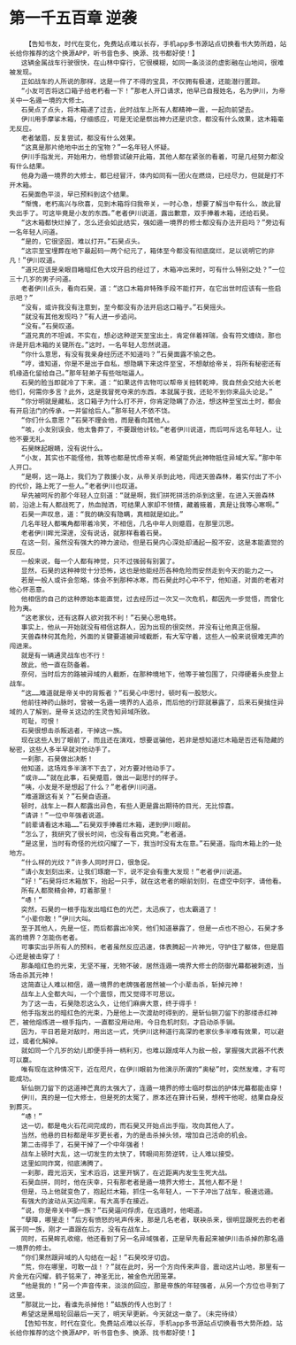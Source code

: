 # 第一千五百章 逆袭
        【告知书友，时代在变化，免费站点难以长存，手机app多书源站点切换看书大势所趋，站长给你推荐的这个换源APP，听书音色多、换源、找书都好使！】
       这辆金属战车行驶很快，在山林中穿行，它很模糊，如同一条淡淡的虚影融在山地间，很难被发现。
       正如战车的人所说的那样，这是一件了不得的宝具，不仅拥有极速，还能潜行匿踪。
       “小友可否将这口箱子给老朽看一下！”那老人开口请求，他早已自报姓名，名为伊川，为帝关中一名遁一境的大修士。
       石昊点了点头，将木箱递了过去，此时战车上所有人都精神一震，一起向前望去。
       伊川用手摩挲木箱，仔细感应，可是无论是祭出神力还是识念，都没有什么效果，这木箱毫无反应。
       老者皱眉，反复尝试，都没有什么效果。
       “这真是那片绝地中出土的宝物？”一名年轻人怀疑。
       伊川手指发光，开始用力，他想尝试破开此箱，其他人都在紧张的看着，可是几经努力都没有什么结果。
       他身为遁一境界的大修士，都已经冒汗，体内如同有一团火在燃烧，已经尽力，但就是打不开木箱。
       石昊面色平淡，早已预料到这个结果。
       “惭愧，老朽高兴与欣喜，见到木箱将归我帝关，一时心急，想要了解当中有什么，故此冒失出手了。可这毕竟是小友的东西。”老者伊川说道，露出歉意，双手捧着木箱，还给石昊。
       “这木箱都快烂掉了，怎么还会如此结实，强如遁一境界的修士都没有办法开启吗？”旁边有一名年轻人问道。
       “是的，它很坚固，难以打开。”石昊点头。
       “这宗至宝埋葬在地下最起码一两个纪元了，箱体至今都没有彻底腐烂，足以说明它的非凡！”伊川叹道。
       “道兄应该是亲眼目睹暗红色大坟开启的经过了，木箱冲出来时，可有什么特别之处？”一位三十几岁的男子问道。
       老者伊川点头，看向石昊，道：“这口木箱非特殊手段不能打开，在它出世时应该有一些启示吧？”
       “没有，或许我没有注意到，至今都没有办法开启这口箱子。”石昊摇头。
       “就没有其他发现吗？”有人进一步追问。
       “没有。”石昊叹道。
       “道兄真的不坦诚，不实在，想必这种逆天至宝出土，肯定伴着祥瑞，会有符文缠绕，那也许是开启木箱的关键所在。”这时，一名年轻人忽然说道。
       “你什么意思，有没有我亲身经历还不知道吗？”石昊面露不愉之色。
       “哼，谁知道，你是不是出于自私，想隐瞒下来这件至宝，不想献给帝关，将所有秘密还有机缘造化留给自己。”那年轻弟子有些咄咄逼人。
       石昊的脸当即就冷了下来，道：“如果这件古物可以帮帝关扭转乾坤，我自然会交给大长老他们，何需你多言？此外，这是我冒死夺来的东西，本就属于我，还轮不到你来品头论足。”
       “你分明就是藏私，这口箱子为什么打不开，你肯定隐瞒了办法，想这种至宝出土时，都会有开启法门的传承，一并留给后人。”那年轻人不依不饶。
       “你们什么意思？”石昊不理会他，而是看向其他人。
       “咳，小友别误会，他太鲁莽了，不要跟他计较。”老者伊川说道，而后呵斥这名年轻人，让他不要无礼。
       石昊眯起眼睛，没有说什么。
       “小友，其实也不能怪他，我等也都是忧虑帝关啊，希望能凭此神物抵住异域大军。”那中年人开口。
       “是啊，这一路上，我们为了救援小友，从帝关杀到此地，闯进天兽森林，着实付出了不小的代价，路上死了一些人。”老者伊川也叹道。
       早先被呵斥的那个年轻人立刻道：“就是啊，我们拼死拼活的杀到这里，在进入天兽森林前，沿途上有人都战死了，热血抛洒，可结果人家却不领情，藏着掖着，真是让我等心寒啊。”
       石昊一声叹息，道：“我的确没有隐瞒，真相就是如此。”
       几名年轻人都嘴角都带着冷笑，不相信，几名中年人则蹙眉，在那里沉思。
       老者伊川眸光深邃，没有说话，就那样看着石昊。
       在这一刻，虽然没有强大的神力波动，但是石昊内心深处却涌起一股不安，这是本能直觉的反应。
       一般来说，每一个人都有神觉，只不过强弱有别罢了。
       显然，石昊的这种神觉十分恐怖，这也是他能经历各种危险而安然走到今天的能力之一。
       若是一般人或许会忽略，体会不到那种冰寒，而石昊此时心中不宁，他知道，对面的老者对他心怀恶意。
       他相信的自己的这种原始本能直觉，过去经历过一次又一次危机，都因先一步觉悟，而曾化险为夷。
       “这老家伙，还有这群人欲对我不利！”石昊心思电转。
       事实上，他从一开始就没有相信这群人，因为出现的很突然，并没有让他真正信服。
       天兽森林何其危险，外面的关键要道被异域截断，有大军守着，这些人一般来说很难无声的闯进来。
       就是有一辆通灵战车也不行！
       故此，他一直在防备着。
       奈何，当时后方的路被异域的人截断，在那种境地下，他等于被包围了，只得硬着头皮登上战车。
       “这……难道就是帝关中的背叛者？”石昊心中思忖，顿时有一股怒火。
       他前往神药山脉时，曾被一名遁一境界的人追杀，而后他的行踪就暴露了，后来石昊擒住异域的人了解到，是帝关这边的生灵告知异域所致。
       可耻，可恨！
       石昊很想击杀叛逃者，干掉这一族。
       现在这些人到了眼前了，而且还在演戏，想要诓骗他，若非是想知道烂木箱是否还有隐藏的秘密，这些人多半早就对他动手了。
       一刹那，石昊做出决断！
       他知道，这场戏多半演不下去了，对方要对他动手了。
       “或许……”就在此事，石昊蹙眉，做出一副思忖的样子。
       “咦，小友是不是想起了什么？”老者伊川问道。
       “难道跟这有关？”石昊自语道。
       顿时，战车上一群人都露出异色，有些人更是露出期待的目光，无比惊喜。
       “请讲！”一位中年强者说道。
       “前辈请看这木箱……”石昊双手捧着烂木箱，递到伊川眼前。
       “怎么了，我研究了很长时间，也没有看出究竟。”老者道。
       “是这里，当时有奇怪的光纹闪耀了一下，我当时没有太在意。”石昊道，指向木箱上的一处地方。
       “什么样的光纹？”许多人同时开口，很急促。
       “请小友划刻出来，让我们琢磨一下，说不定会有重大发现！”老者伊川说道。
       “好！”石昊将烂木箱放下，抬起一只手，就在这老者的眼前划刻，在虚空中刻字，请他看。
       所有人都聚精会神，盯着那里！
       “哧！”
       突然，石昊的一根手指发出暗红色的光芒，太迅疾了，也太霸道了！
       “小辈你敢！”伊川大叫。
       至于其他人，先是一怔，而后都露出冷笑，他们知道暴露了，但是一点也不担心，石昊才多高的境界？怎能伤老者。
       可事实出乎所有人的预料，老者虽然反应迅速，体表腾起一片神光，守护住了躯体，但是眉心还是被击穿了！
       那条暗红色的光束，无坚不摧，无物不破，居然连遁一境界大修士的防御光幕都被刺透，当场击杀其元神！
       这简直让人难以相信，遁一境界的老牌强者居然被一个小辈击杀，斩掉元神！
       战车上人全都大叫，一个个震惊，而又觉得不可思议。
       为了这一击，石昊隐忍这么久，让他们麻痹大意，终于得手！
       他手指发出的暗红色的光束，乃是他上一次渡劫时得到的，是斩仙铡刀留下的那缕赤红神芒，被他熔炼进一根手指内，一直都没用动用，今日危机时刻，才启动杀手锏。
       因为，平日若是对敌时，用出这一式，凭伊川这种道行高深的老家伙多半难有效果，可以避过，或者化解掉。
       就如同一个几岁的幼儿即便手持一柄利刃，也难以跟成年人为敌一般，掌握强大武器不代表可以赢。
       唯有现在这种情况下，近在咫尺，在伊川眼前为他演示所谓的“奥秘”时，突然发难，才有可能成功。
       斩仙铡刀留下的这道神芒真的太强大了，连遁一境界的修士临时祭出的护体光幕都能击穿！
       伊川，真的是一位大修士，但是死的太冤了，原本还在算计石昊，想榨干他呢，结果自身反到葬灭。
       “哧！”
       这一切，都是电火石花间完成的，而石昊又开始点出手指，攻向其他人了。
       当然，他悬的目标都是年岁更长者，为的是击杀掉头领，增加自己活命的机会。
       第二击得手了，石昊干掉了一个中年强者！
       战车上顿时大乱，这一切发生的太快了，转眼间形势逆转，让人难以接受。
       这里如同炸窝，彻底沸腾了。
       一刹那，霞光滔天，宝术滔滔，这里开锅了，在近距离内发生生死大战。
       石昊血拼，同时，他在庆幸，只有那老者是遁一境界大修士，其他人都不是！
       但是，马上他就变色了，抱起烂木箱，抓住一名年轻人，一下子冲出了战车，极速远遁。
       有强大的波动从天边闯来，有大高手在接近。
       “说，你是帝关中哪一族？”石昊逼问俘虏，在远遁时，他喝道。
       “孽障，哪里走！”后方有愤怒的吼声传来，那是几名老者，联袂杀来，很明显跟死去的老者属于同一族，刚才一直跟在后方，没有在战车上。
       同时，石昊眸孔收缩，他还看到了另一名异域强者，正是早先看起来被伊川击杀掉的那名遁一境界的修士。
       “你们果然跟异域的人勾结在一起！”石昊咬牙切齿。
       “荒，你在哪里，可敢一战！？”就在此时，另一个方向传来声音，震动这片山地，那里有一片金光在闪耀，鹤子铭来了，神圣无比，被金色光团笼罩。
       “他是我的！”另一个声音传来，淡淡的回应，那是帝族的年轻强者，从另一个方位也寻到了这里。
       “那就比一比，看谁先杀掉他！”蛄族的传人也到了！
       希望这是黑暗轮回最后一天了，明天早更新。今天就这一章了。（未完待续）
       【告知书友，时代在变化，免费站点难以长存，手机app多书源站点切换看书大势所趋，站长给你推荐的这个换源APP，听书音色多、换源、找书都好使！】